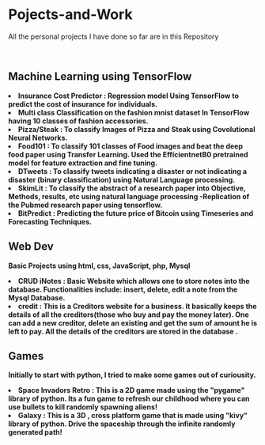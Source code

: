 # Pojects-and-Work
<p>All the personal projects I have done so far are in this Repository</p><br>


<h2>Machine Learning using TensorFlow</h2>
 <li> <b>Insurance Cost Predictor <b>: Regression model Using TensorFlow to predict the cost of insurance for individuals. </li>
 <li> Multi class Classification on the fashion mnist dataset In TensorFlow having 10 classes of fashion accessories.</li>
 <li> Pizza/Steak : To classify Images of Pizza and Steak using Covolutional Neural Networks.
 <li> Food101 : To classify 101 classes of Food images and beat the deep food paper using Transfer Learning. Used the EfficientnetB0 pretrained model for feature extraction and fine tuning.</li>
 <li> DTweets : To classify tweets indicating a disaster or not indicating a disaster (binary classification) using Natural Language processing.</li>
 <li> SkimLit : To classify the abstract of a research paper into Objective, Methods, results, etc using natural language processing -Replication of the Pubmed research paper using tensorflow.
 <li> BitPredict : Predicting the future price of Bitcoin using Timeseries and Forecasting Techniques.</li>
 
   
       
 
<h2>Web Dev</h2>
<p>Basic Projects using html, css, JavaScript, php, Mysql </p>
 <li> CRUD iNotes : Basic Website which allows one to store notes into the database. Functionalities include: insert, delete, edit a note from the Mysql Database.</li>
 <li>  credit : This is a Creditors website for a business. It basically keeps the details of all the creditors(those who buy and pay the money later).
 One can add a new creditor, delete an existing and get the sum of amount he is left to pay. All the details of the creditors are stored in the database .<br>
 
 <h2>Games</h2>
 <p> Initially to start with python, I tried to make some games out of curiousity. </p>
 <li> Space Invadors Retro : This is a 2D game made using the "pygame" library of python. Its a fun game to refresh our childhood where you can use bullets to kill randomly spawning aliens! </li>
 <li> Galaxy : This is a 3D , cross platform game that is made using "kivy" library of python. Drive the spaceship through the infinite randomly generated path! </li>
 
 
 
 
